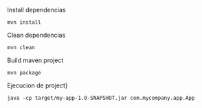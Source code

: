 Install dependencias 

~~~
mvn install
~~~

Clean dependencias 

~~~
mvn clean
~~~

Build maven project

~~~
mvn package
~~~

Ejecucion de project}

~~~
java -cp target/my-app-1.0-SNAPSHOT.jar com.mycompany.app.App
~~~